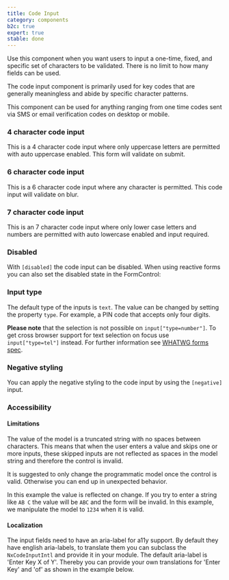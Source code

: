 ```yaml
---
title: Code Input
category: components
b2c: true
expert: true
stable: done
---
```


Use this component when you want users to input a one-time, fixed, and specific set of characters to be validated. There is no limit to how many fields can be used.

The code input component is primarily used for key codes that are generally meaningless and abide by specific character patterns.

This component can be used for anything ranging from one time codes sent via SMS or email verification codes on desktop or mobile.

### 4 character code input

This is a 4 character code input where only uppercase letters are permitted with auto uppercase enabled. This form will validate on submit.

<!-- example(code-input-four-char) -->

### 6 character code input

This is a 6 character code input where any character is permitted. This code input will validate on blur.

<!-- example(code-input-six-char) -->

### 7 character code input

This is an 7 character code input where only lower case letters and numbers are permitted with auto lowercase enabled and input required.

<!-- example(code-input-seven-char) -->

### Disabled

With `[disabled]` the code input can be disabled. When using reactive forms you can also set the disabled state in the FormControl:

<!-- example(code-input-disabled) -->

### Input type

The default type of the inputs is `text`. The value can be changed by setting the property `type`. For example, a PIN code that accepts only four digits.

**Please note** that the selection is not possible on `input["type=number"]`. To get cross browser support for text selection on focus use `input["type=tel"]` instead. For further information see [WHATWG forms spec](https://html.spec.whatwg.org/multipage/input.html#concept-input-apply).

<!-- example(code-input-type) -->

### Negative styling

You can apply the negative styling to the code input by using the `[negative]` input.

<!-- example(code-input-negative) -->

### Accessibility

#### Limitations

The value of the model is a truncated string with no spaces between characters. This means that when the user enters a value and skips one or more inputs, these skipped inputs are not reflected as spaces in the model string and therefore the control is invalid.

It is suggested to only change the programmatic model once the control is valid. Otherwise you can end up in unexpected behavior.

In this example the value is reflected on change. If you try to enter a string like `AB C` the value will be `ABC` and the form will be invalid. In this example, we manipulate the model to `1234` when it is valid.

<!-- example(code-input-model) -->

#### Localization

The input fields need to have an aria-label for a11y support. By default they have english aria-labels, to translate them you can subclass the `NxCodeInputIntl` and provide it in your module. The default aria-label is 'Enter Key X of Y'. Thereby you can provide your own translations for 'Enter Key' and 'of' as shown in the example below.

<!-- example(code-input-localize) -->
